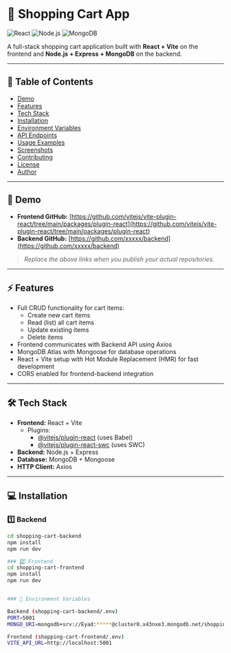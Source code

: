# 🛒 Shopping Cart App

![React](https://img.shields.io/badge/React-61DAFB?logo=react&logoColor=black)
![Node.js](https://img.shields.io/badge/Node.js-339933?logo=node.js&logoColor=white)
![MongoDB](https://img.shields.io/badge/MongoDB-47A248?logo=mongodb&logoColor=white)

A full-stack shopping cart application built with **React + Vite** on the frontend and **Node.js + Express + MongoDB** on the backend.

---

## 📑 Table of Contents
- [Demo](#demo)
- [Features](#features)
- [Tech Stack](#tech-stack)
- [Installation](#installation)
- [Environment Variables](#environment-variables)
- [API Endpoints](#api-endpoints)
- [Usage Examples](#usage-examples)
- [Screenshots](#screenshots)
- [Contributing](#contributing)
- [License](#license)
- [Author](#author)

---

## 🔗 Demo
- **Frontend GitHub:** [https://github.com/vitejs/vite-plugin-react/tree/main/packages/plugin-react](https://github.com/vitejs/vite-plugin-react/tree/main/packages/plugin-react)  
- **Backend GitHub:** [https://github.com/xxxxx/backend](https://github.com/xxxxx/backend)  
> _Replace the above links when you publish your actual repositories._

---

## ⚡ Features
- Full CRUD functionality for cart items:
  - Create new cart items
  - Read (list) all cart items
  - Update existing items
  - Delete items
- Frontend communicates with Backend API using Axios
- MongoDB Atlas with Mongoose for database operations
- React + Vite setup with Hot Module Replacement (HMR) for fast development
- CORS enabled for frontend-backend integration

---

## 🛠 Tech Stack
- **Frontend:** React + Vite  
  - Plugins:
    - [@vitejs/plugin-react](https://github.com/vitejs/vite-plugin-react) (uses Babel)
    - [@vitejs/plugin-react-swc](https://github.com/vitejs/vite-plugin-react-swc) (uses SWC)
- **Backend:** Node.js + Express
- **Database:** MongoDB + Mongoose
- **HTTP Client:** Axios

---

## 💻 Installation

### 1️⃣ Backend
```bash
cd shopping-cart-backend
npm install
npm run dev

### 2️⃣ Frontend
cd shopping-cart-frontend
npm install
npm run dev


### 🌱 Environment Variables

Backend (shopping-cart-backend/.env)
PORT=5001
MONGO_URI=mongodb+srv://Eyad:*****@cluster0.x43nxe3.mongodb.net/shoppingCart

Frontend (shopping-cart-frontend/.env)
VITE_API_URL=http://localhost:5001

